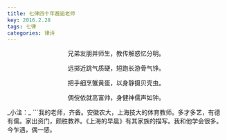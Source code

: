 ```yaml
---
title: 七律四十年邂逅老师
key: 2016.2.28
tags: 七律
categories: 律诗
---
```


<p align="center">兄弟友朋并师生，教传解惑忆分明。
</p>
<p align="center">远掷近跳气质硬，短跑长游骨气铮。
</p>
<p align="center">把手细烹蟹黄蛋，以身静摄贝壳虫。
</p>
<p align="center">倜傥依就高富帅，身健神儒声如钟。
</p>
_小注：_
```我的老师，齐备。安徽农大，上海技大的体育教师。多才多艺，有德有儒。家出资门，颇胜教养。《上海的早晨》有其家族的描写。我和他学会很多。今乍遇，偶一感。

```